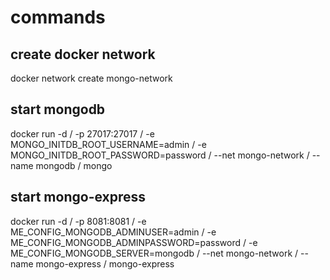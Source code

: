 # commands

## create docker network
docker network create mongo-network

## start mongodb

docker run -d /
-p 27017:27017 /
-e MONGO_INITDB_ROOT_USERNAME=admin /
-e MONGO_INITDB_ROOT_PASSWORD=password /
--net mongo-network /
--name mongodb /
mongo

## start mongo-express
docker run -d /
-p 8081:8081 /
-e ME_CONFIG_MONGODB_ADMINUSER=admin /
-e ME_CONFIG_MONGODB_ADMINPASSWORD=password /
-e ME_CONFIG_MONGODB_SERVER=mongodb /
--net mongo-network /
--name mongo-express /
mongo-express




